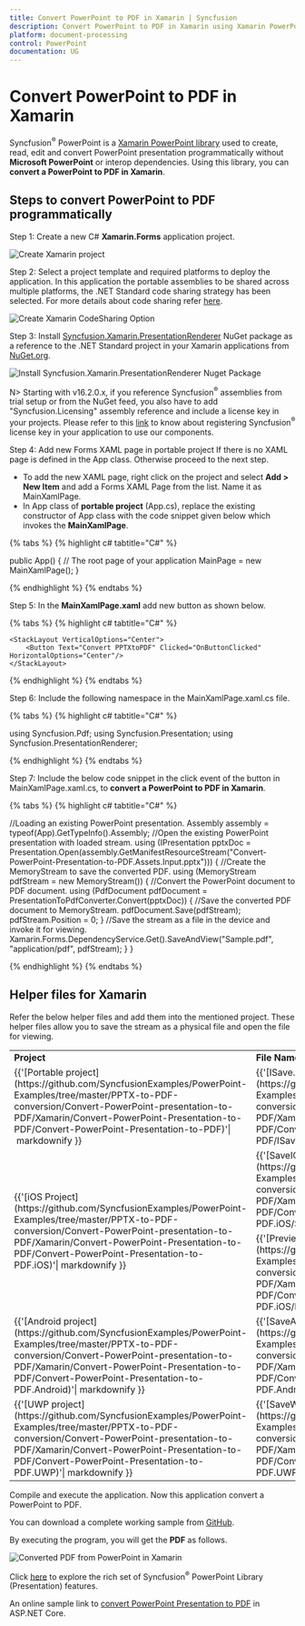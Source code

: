 ```yaml
---
title: Convert PowerPoint to PDF in Xamarin | Syncfusion
description: Convert PowerPoint to PDF in Xamarin using Xamarin PowerPoint library (Presentation) without Microsoft PowerPoint or interop dependencies.
platform: document-processing
control: PowerPoint
documentation: UG
---
```


# Convert PowerPoint to PDF in Xamarin

Syncfusion<sup>&reg;</sup> PowerPoint is a [Xamarin PowerPoint library](https://www.syncfusion.com/document-processing/powerpoint-framework/xamarin/powerpoint-library) used to create, read, edit and convert PowerPoint presentation programmatically without **Microsoft PowerPoint** or interop dependencies. Using this library, you can **convert a PowerPoint to PDF in Xamarin**.

## Steps to convert PowerPoint to PDF programmatically

Step 1: Create a new C# **Xamarin.Forms** application project.

![Create Xamarin project](Workingwith-Xamarin/Project-Open-and-Save.png)

Step 2: Select a project template and required platforms to deploy the application. In this application the portable assemblies to be shared across multiple platforms, the .NET Standard code sharing strategy has been selected. For more details about code sharing refer [here](https://learn.microsoft.com/en-us/xamarin/cross-platform/app-fundamentals/code-sharing).

![Create Xamarin CodeSharing Option](Workingwith-Xamarin/Template-Project-Open-and-Save.png)

Step 3: Install [Syncfusion.Xamarin.PresentationRenderer](https://www.nuget.org/packages/Syncfusion.Xamarin.PresentationRenderer) NuGet package as a reference to the .NET Standard project in your Xamarin applications from [NuGet.org](https://www.nuget.org/).

![Install Syncfusion.Xamarin.PresentationRenderer Nuget Package](Workingwith-Xamarin/Nuget-Packge-PPTXtoPDF.png)

N> Starting with v16.2.0.x, if you reference Syncfusion<sup>&reg;</sup> assemblies from trial setup or from the NuGet feed, you also have to add "Syncfusion.Licensing" assembly reference and include a license key in your projects. Please refer to this [link](https://help.syncfusion.com/common/essential-studio/licensing/overview) to know about registering Syncfusion<sup>&reg;</sup> license key in your application to use our components.

Step 4: Add new Forms XAML page in portable project If there is no XAML page is defined in the App class. Otherwise proceed to the next step.
<ul>
<li>To add the new XAML page, right click on the project and select <b>Add > New Item</b> and add a Forms XAML Page from the list. Name it as MainXamlPage.</li>
<li>In App class of <b>portable project</b> (App.cs), replace the existing constructor of App class with the code snippet given below which invokes the <b>MainXamlPage</b>.</li>
</ul>

{% tabs %}
{% highlight c# tabtitle="C#" %}

public App()
{
  // The root page of your application
  MainPage = new MainXamlPage();
}

{% endhighlight %}
{% endtabs %}

Step 5: In the **MainXamlPage.xaml** add new button as shown below.

{% tabs %}
{% highlight c# tabtitle="C#" %}

<?xml version="1.0" encoding="utf-8" ?>
<ContentPage xmlns="http://xamarin.com/schemas/2014/forms"
             xmlns:x="http://schemas.microsoft.com/winfx/2009/xaml"
             x:Class="Convert_PowerPoint_Presentation_to_PDF.MainPage">

    <StackLayout VerticalOptions="Center">
        <Button Text="Convert PPTXtoPDF" Clicked="OnButtonClicked" HorizontalOptions="Center"/>
    </StackLayout>
</ContentPage>

{% endhighlight %}
{% endtabs %}

Step 6: Include the following namespace in the MainXamlPage.xaml.cs file.

{% tabs %}
{% highlight c# tabtitle="C#" %}

using Syncfusion.Pdf;
using Syncfusion.Presentation;
using Syncfusion.PresentationRenderer;

{% endhighlight %}
{% endtabs %}

Step 7: Include the below code snippet in the click event of the button in MainXamlPage.xaml.cs, to **convert a PowerPoint to PDF in Xamarin**.

{% tabs %}
{% highlight c# tabtitle="C#" %}

//Loading an existing PowerPoint presentation.
Assembly assembly = typeof(App).GetTypeInfo().Assembly;
//Open the existing PowerPoint presentation with loaded stream.
using (IPresentation pptxDoc = Presentation.Open(assembly.GetManifestResourceStream("Convert-PowerPoint-Presentation-to-PDF.Assets.Input.pptx")))
{
    //Create the MemoryStream to save the converted PDF.
    using (MemoryStream pdfStream = new MemoryStream())
    {
        //Convert the PowerPoint document to PDF document.
        using (PdfDocument pdfDocument = PresentationToPdfConverter.Convert(pptxDoc))
        {
            //Save the converted PDF document to MemoryStream.
            pdfDocument.Save(pdfStream);
            pdfStream.Position = 0;
        }
        //Save the stream as a file in the device and invoke it for viewing.
        Xamarin.Forms.DependencyService.Get<ISave>().SaveAndView("Sample.pdf", "application/pdf", pdfStream);
    }
}

{% endhighlight %}
{% endtabs %}

## Helper files for Xamarin

Refer the below helper files and add them into the mentioned project. These helper files allow you to save the stream as a physical file and open the file for viewing.

<table>
  <tr>
  <td>
    <b>Project</b>
  </td>
  <td>
    <b>File Name</b>
  </td>
  <td>
    <b>Summary</b>
  </td>
  </tr>
  <tr>
  <td>
    {{'[Portable project](https://github.com/SyncfusionExamples/PowerPoint-Examples/tree/master/PPTX-to-PDF-conversion/Convert-PowerPoint-presentation-to-PDF/Xamarin/Convert-PowerPoint-Presentation-to-PDF/Convert-PowerPoint-Presentation-to-PDF)'| markdownify }}
  </td>
  <td>
    {{'[ISave.cs](https://github.com/SyncfusionExamples/PowerPoint-Examples/blob/master/PPTX-to-PDF-conversion/Convert-PowerPoint-presentation-to-PDF/Xamarin/Convert-PowerPoint-Presentation-to-PDF/Convert-PowerPoint-Presentation-to-PDF/ISave.cs)'| markdownify }}
  </td>
  <td>Represent the base interface for save operation
  </td>
  </tr>
  <tr>
  <td rowspan="2">
    {{'[iOS Project](https://github.com/SyncfusionExamples/PowerPoint-Examples/tree/master/PPTX-to-PDF-conversion/Convert-PowerPoint-presentation-to-PDF/Xamarin/Convert-PowerPoint-Presentation-to-PDF/Convert-PowerPoint-Presentation-to-PDF.iOS)'| markdownify }}
  </td>
  <td>
    {{'[SaveIOS.cs](https://github.com/SyncfusionExamples/PowerPoint-Examples/blob/master/PPTX-to-PDF-conversion/Convert-PowerPoint-presentation-to-PDF/Xamarin/Convert-PowerPoint-Presentation-to-PDF/Convert-PowerPoint-Presentation-to-PDF.iOS/SaveIOS.cs))'| markdownify }}
  </td>
  <td>
    Save implementation for iOS device
  </td>
  </tr>
  <tr>
  <td>
    {{'[PreviewControllerDS.cs](https://github.com/SyncfusionExamples/PowerPoint-Examples/blob/master/PPTX-to-PDF-conversion/Convert-PowerPoint-presentation-to-PDF/Xamarin/Convert-PowerPoint-Presentation-to-PDF/Convert-PowerPoint-Presentation-to-PDF.iOS/PreviewControllerDS.cs)'| markdownify }}
  </td>
  <td>
    Helper class for viewing the <b>PowerPoint Presenatation</b> in iOS device
  </td>
  </tr>
  <tr>
  <td>
    {{'[Android project](https://github.com/SyncfusionExamples/PowerPoint-Examples/tree/master/PPTX-to-PDF-conversion/Convert-PowerPoint-presentation-to-PDF/Xamarin/Convert-PowerPoint-Presentation-to-PDF/Convert-PowerPoint-Presentation-to-PDF.Android)'| markdownify }}
  </td>
  <td>
   {{'[SaveAndroid.cs](https://github.com/SyncfusionExamples/PowerPoint-Examples/blob/master/PPTX-to-PDF-conversion/Convert-PowerPoint-presentation-to-PDF/Xamarin/Convert-PowerPoint-Presentation-to-PDF/Convert-PowerPoint-Presentation-to-PDF.Android/SaveAndroid.cs)'| markdownify }}
  </td>
  <td>Save implementation for Android device
  </td>
  </tr>
  <tr>
  <td>
    {{'[UWP project](https://github.com/SyncfusionExamples/PowerPoint-Examples/tree/master/PPTX-to-PDF-conversion/Convert-PowerPoint-presentation-to-PDF/Xamarin/Convert-PowerPoint-Presentation-to-PDF/Convert-PowerPoint-Presentation-to-PDF.UWP)'| markdownify }}
  </td>
  <td>
    {{'[SaveWindows.cs](https://github.com/SyncfusionExamples/PowerPoint-Examples/blob/master/PPTX-to-PDF-conversion/Convert-PowerPoint-presentation-to-PDF/Xamarin/Convert-PowerPoint-Presentation-to-PDF/Convert-PowerPoint-Presentation-to-PDF.UWP/SaveWindows.cs)'| markdownify }}
  </td>
  <td>Save implementation for UWP device.
  </td>
  </tr>
</table>

Compile and execute the application. Now this application convert a PowerPoint to PDF.

You can download a complete working sample from [GitHub](https://github.com/SyncfusionExamples/PowerPoint-Examples/tree/master/PPTX-to-PDF-conversion/Convert-PowerPoint-presentation-to-PDF/Xamarin).

By executing the program, you will get the **PDF** as follows.

![Converted PDF from PowerPoint in Xamarin](PPTXtoPDF_images/Output_PowerPoint_Presentation_to-PDF.png)

Click [here](https://www.syncfusion.com/document-processing/powerpoint-framework/xamarin) to explore the rich set of Syncfusion<sup>&reg;</sup> PowerPoint Library (Presentation) features. 

An online sample link to [convert PowerPoint Presentation to PDF](https://document.syncfusion.com/demos/powerpoint/pptxtopdf#/tailwind) in ASP.NET Core. 

